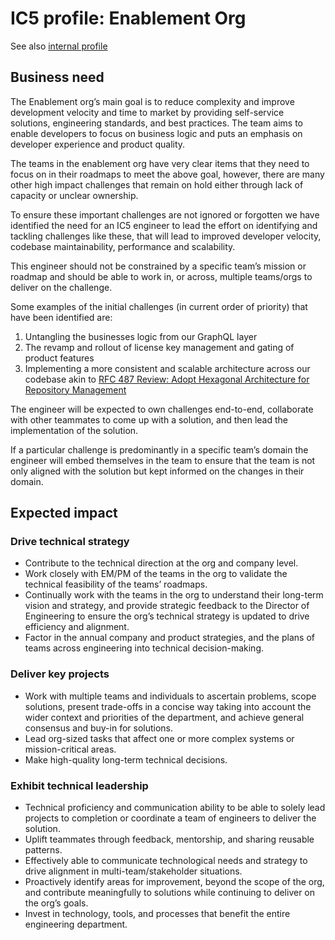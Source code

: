 # IC5 profile: Enablement Org

See also [internal profile](https://docs.google.com/document/d/1ywJxHj--tv3MxYo8Y8asxTWamZgbvDQx382iV9Wy1m4/edit)

## Business need

The Enablement org’s main goal is to reduce complexity and improve development velocity and time to market by providing self-service solutions, engineering standards, and best practices. The team aims to enable developers to focus on business logic and puts an emphasis on developer experience and product quality.

The teams in the enablement org have very clear items that they need to focus on in their roadmaps to meet the above goal, however, there are many other high impact challenges that remain on hold either through lack of capacity or unclear ownership.

To ensure these important challenges are not ignored or forgotten we have identified the need for an IC5 engineer to lead the effort on identifying and tackling challenges like these, that will lead to improved developer velocity, codebase maintainability, performance and scalability.

This engineer should not be constrained by a specific team’s mission or roadmap and should be able to work in, or across, multiple teams/orgs to deliver on the challenge.

Some examples of the initial challenges (in current order of priority) that have been identified are:

1. Untangling the businesses logic from our GraphQL layer
1. The revamp and rollout of license key management and gating of product features
1. Implementing a more consistent and scalable architecture across our codebase akin to [RFC 487 Review: Adopt Hexagonal Architecture for Repository Management](https://docs.google.com/document/d/1sxHpZIqKGi66evDQl6sN1FAJObbHAIkdl49EKOy7aUs/edit)

The engineer will be expected to own challenges end-to-end, collaborate with other teammates to come up with a solution, and then lead the implementation of the solution.

If a particular challenge is predominantly in a specific team’s domain the engineer will embed themselves in the team to ensure that the team is not only aligned with the solution but kept informed on the changes in their domain.

## Expected impact

### Drive technical strategy

- Contribute to the technical direction at the org and company level.
- Work closely with EM/PM of the teams in the org to validate the technical feasibility of the teams’ roadmaps.
- Continually work with the teams in the org to understand their long-term vision and strategy, and provide strategic feedback to the Director of Engineering to ensure the org’s technical strategy is updated to drive efficiency and alignment.
- Factor in the annual company and product strategies, and the plans of teams across engineering into technical decision-making.

### Deliver key projects

- Work with multiple teams and individuals to ascertain problems, scope solutions, present trade-offs in a concise way taking into account the wider context and priorities of the department, and achieve general consensus and buy-in for solutions.
- Lead org-sized tasks that affect one or more complex systems or mission-critical areas.
- Make high-quality long-term technical decisions.

### Exhibit technical leadership

- Technical proficiency and communication ability to be able to solely lead projects to completion or coordinate a team of engineers to deliver the solution.
- Uplift teammates through feedback, mentorship, and sharing reusable patterns.
- Effectively able to communicate technological needs and strategy to drive alignment in multi-team/stakeholder situations.
- Proactively identify areas for improvement, beyond the scope of the org, and contribute meaningfully to solutions while continuing to deliver on the org’s goals.
- Invest in technology, tools, and processes that benefit the entire engineering department.
